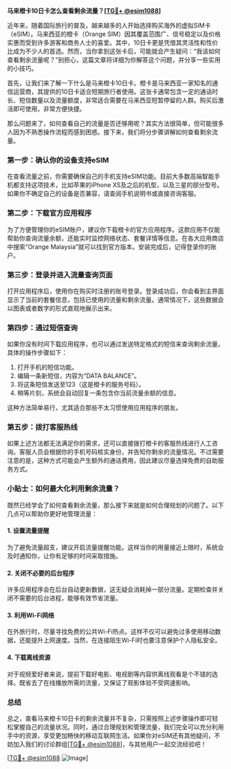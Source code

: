 **马来橙卡10日卡怎么查看剩余流量？[[TG💪+ @esim1088](https://t.me/s/esim1088)]**

近年来，随着国际旅行的普及，越来越多的人开始选择购买海外的虚拟SIM卡（eSIM）。马来西亚的橙卡（Orange SIM）因其覆盖范围广、信号稳定以及价格实惠而受到许多游客和商务人士的喜爱。其中，10日卡更是凭借其灵活性和性价比成为不少人的首选。然而，当你拿到这张卡后，可能就会产生疑问：“我该如何查看剩余流量呢？”别担心，这篇文章将详细为你解答这个问题，并分享一些实用的小技巧。

首先，让我们来了解一下什么是马来橙卡10日卡。橙卡是马来西亚一家知名的通信运营商，其提供的10日卡适合短期旅行者使用。这张卡通常包含一定的通话时长、短信数量以及流量额度，非常适合需要在马来西亚短暂停留的人群。购买后激活即可使用，非常方便快捷。

那么问题来了，如何查看自己的流量是否还够用呢？其实方法很简单，但可能很多人因为不熟悉操作流程而感到困惑。接下来，我们将分步骤讲解如何查看剩余流量。

### **第一步：确认你的设备支持eSIM**
在查看流量之前，你需要确保自己的手机支持eSIM功能。目前大多数高端智能手机都支持这项技术，比如苹果的iPhone XS及之后的机型，以及三星的部分型号。如果你不确定自己的设备是否兼容，请查阅手机说明书或直接咨询客服。

### **第二步：下载官方应用程序**
为了方便管理你的eSIM账户，建议你下载橙卡的官方应用程序。这款应用不仅能帮助你查询流量余额，还能实时监控网络状态、套餐详情等信息。在各大应用商店中搜索“Orange Malaysia”就可以找到官方版本。安装完成后，记得登录你的账户。

### **第三步：登录并进入流量查询页面**
打开应用程序后，使用你在购买时注册的账号登录。登录成功后，你会看到主界面显示了当前的套餐信息，包括已使用的流量和剩余流量。通常情况下，这些数据会以图表或者数字的形式直观地展示出来。

### **第四步：通过短信查询**
如果你没有时间下载应用程序，也可以通过发送特定格式的短信来查询剩余流量。具体的操作步骤如下：
1. 打开手机的短信功能。
2. 编辑一条新短信，内容为“DATA BALANCE”。
3. 将这条短信发送至123（这是橙卡的服务号码）。
4. 稍等片刻，系统会自动回复一条包含你当前流量余额的信息。

这种方法简单易行，尤其适合那些不太习惯使用应用程序的朋友。

### **第五步：拨打客服热线**
如果上述方法都无法满足你的需求，还可以直接拨打橙卡的客服热线进行人工咨询。客服人员会根据你的手机号码核实身份，并告知你剩余的流量情况。不过需要注意的是，这种方式可能会产生额外的通话费用，因此建议尽量选择免费的自助服务方式。

### **小贴士：如何最大化利用剩余流量？**
既然已经学会了如何查看剩余流量，那么接下来就是如何合理规划的问题了。以下几点可以帮助你更好地管理流量：

#### **1. 设置流量提醒**
为了避免流量超支，建议开启流量提醒功能。这样当你的用量接近上限时，系统会及时通知你，让你有足够的时间采取措施。

#### **2. 关闭不必要的后台程序**
许多应用程序会在后台自动更新数据，这无疑会消耗掉一部分流量。定期检查并关闭不需要的后台进程，能够有效节省流量。

#### **3. 利用Wi-Fi网络**
在外旅行时，尽量寻找免费的公共Wi-Fi热点。这样不仅可以避免过多使用移动数据，还能提升上网速度。当然，在连接陌生Wi-Fi时也要注意保护个人隐私安全。

#### **4. 下载离线资源**
对于视频爱好者来说，提前下载好电影、电视剧等内容供离线观看是个不错的选择。既省去了在线播放所需的流量，又保证了观影体验不受网速影响。

### **总结**
总之，查看马来橙卡10日卡的剩余流量并不复杂，只需按照上述步骤操作即可轻松掌握自己的流量状况。同时，通过合理规划和管理流量，我们完全可以充分利用手中的资源，享受更加畅快的移动互联网生活。如果你对eSIM还有其他疑问，不妨加入我们的讨论群组[[TG💪+ @esim1088](https://t.me/s/esim1088)]，与其他用户一起交流经验吧！

[[TG💪+ @esim1088](https://t.me/s/esim1088) ![Image](https://i.postimg.cc/4NQfJmqS/Snipaste-2025-05-13-00-14-12.png)]
